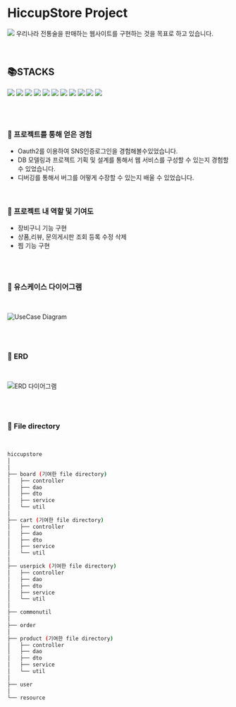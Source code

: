 # HiccupStore Project

<img src="https://user-images.githubusercontent.com/91558193/195794514-d6f2a6c3-ab52-45f0-9842-5cdd57f8a140.png">
우리나라 전통술을 판매하는 웹사이트를 구현하는 것을 목표로 하고 있습니다.

<br/>
<br/>

<br/>

## 📚STACKS
<img src="https://img.shields.io/badge/spring boot-6DB33F?style=flat-square&logo=Spring Boot&logoColor=white"/> <img src="https://img.shields.io/badge/spring security-6DB33F?style=flat-square&logo=Spring Security&logoColor=white"/> <img src="https://img.shields.io/badge/Java-FF160B?style=flat-square&logo=Java&logoColor=white"/> <img src="https://img.shields.io/badge/JavaScript-F7DF1E?style=flat-square&logo=JavaScript&logoColor=white"/> <img src="https://img.shields.io/badge/Oauth2-304CB2?style=flat-square&logo=Oauth2&logoColor=white"/>  <img src="https://img.shields.io/badge/MySQL-4479A1?style=flat-square&logo=MySQL&logoColor=white"/> <img src="https://img.shields.io/badge/Git-F05032?style=flat-square&logo=Git&logoColor=white"/> <img src="https://img.shields.io/badge/Git hub-181717?style=flat-square&logo=GitHub&logoColor=white"/>  <img src="https://img.shields.io/badge/HTML5-E34F26?style=flat-square&logo=HTML5&logoColor=white"/> <img src="https://img.shields.io/badge/CSS3-1572B6?style=flat-square&logo=CSS3&logoColor=white"/> <img src="https://img.shields.io/badge/Thymeleaf-005F0F?style=flat-square&logo=Thymeleaf&logoColor=white"/>

<br/>
<br/>

### 📜 프로젝트를 통해 얻은 경험
- Oauth2를 이용하여 SNS인증로그인을 경험해볼수있었습니다.<br/>
- DB 모델링과 프로젝트 기획 및 설계를 통해서 웹 서비스를 구성할 수 있는지 경험할 수 있었습니다.<br/>
- 디버깅를 통해서 버그를 어떻게 수장할 수 있는지 배울 수 있었습니다.

<br/>


### 🏅 프로젝트 내 역할 및 기여도
 - 장비구니 기능 구현
 - 상품,리뷰, 문의게시판 조회 등록 수정 삭제
 - 찜 기능 구현

<br/>
<br/>

### 📃 유스케이스 다이어그램

<br/>

![UseCase Diagram](https://user-images.githubusercontent.com/91558193/195800975-3543f094-46a4-4001-a26f-9979dc627e87.png)


<br/>
<br/>

### 📃 ERD

<br/>

![ERD 다이어그램](https://user-images.githubusercontent.com/91558193/195801462-799b3c7a-ce69-4b80-8ea1-ef778e05aab8.png)


<br/>
<br/>

### 📁 File directory

<br/>

```bash
hiccupstore
│  
│  
├── board (기여한 file directory)
│   ├── controller
│   ├── dao
│   ├── dto
│   ├── service
│   └── util
│
├── cart (기여한 file directory)
│   ├── controller
│   ├── dao
│   ├── dto
│   ├── service
│   └── util
│
├── userpick (기여한 file directory)
│   ├── controller
│   ├── dao
│   ├── dto
│   ├── service
│   └── util
│
├── commonutil 
│
├── order
│
├── product (기여한 file directory)
│   ├── controller
│   ├── dao
│   ├── dto
│   ├── service
│   └── util
│
├── user 
│  
└── resource
``` 
